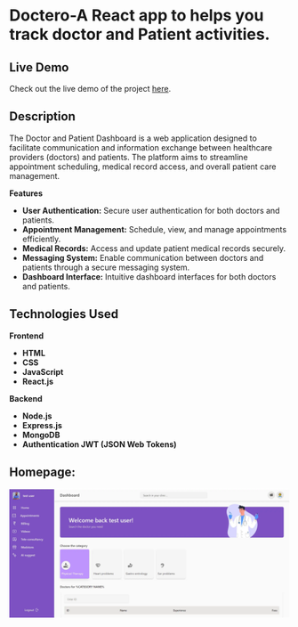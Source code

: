 # Doctero-A React app to helps you track doctor and Patient activities.

## Live Demo

Check out the live demo of the project [here](https://main.d13shu2fa3llxr.amplifyapp.com/).

## Description

The Doctor and Patient Dashboard is a web application designed to facilitate communication and information exchange between healthcare providers (doctors) and patients. The platform aims to streamline appointment scheduling, medical record access, and overall patient care management.

**Features**

- **User Authentication:** Secure user authentication for both doctors and patients.
- **Appointment Management:** Schedule, view, and manage appointments efficiently.
- **Medical Records:** Access and update patient medical records securely.
- **Messaging System:** Enable communication between doctors and patients through a secure messaging system.
- **Dashboard Interface:** Intuitive dashboard interfaces for both doctors and patients.

## Technologies Used

**Frontend**

- **HTML**
- **CSS**
- **JavaScript**
- **React.js**

**Backend**

- **Node.js**
- **Express.js**
- **MongoDB**
- **Authentication JWT (JSON Web Tokens)**

## Homepage:

![screenshot](public/Screenshot.webp)
